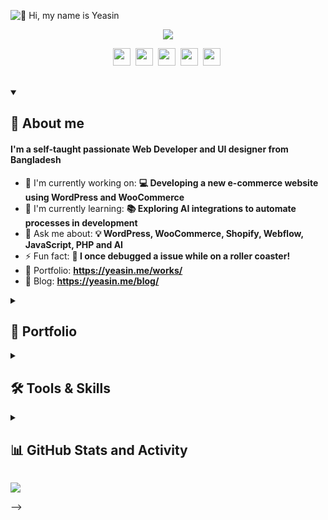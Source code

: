 ![👋 Hi, my name is Yeasin](https://user-images.githubusercontent.com/10498744/210012254-234538ff-d198-48aa-8964-37e6fd45d227.gif)
<p align="center">
  <!-- Typing SVG by DenverCoder1 - https://github.com/DenverCoder1/readme-typing-svg -->
  <a href="https://github.com/DenverCoder1/readme-typing-svg">
    <img src="https://readme-typing-svg.demolab.com/?lines=Web%20and%20app%20developer;Experienced%20UI%2FUX%20Designer;10%2B%20years%20of%20coding%20experience;Always%20learning%20new%20things&font=Montserrat&font-weight=700&center=true&width=560&height=50&color=f75c7e&vCenter=true&pause=900&size=26" /></a>
</p>

<!-- Social icons section -->
<p align="center">
  <a href="https://www.linkedin.com/in/myeasinhossain" target="_blank"><img src="https://img.shields.io/badge/LinkedIn-0077B5?style=flat&logo=linkedin&logoColor=white" height="28" style="margin-right: 4px"></a>
  <a href="https://twitter.com/meetyeasin" target="_blank"><img src="https://img.shields.io/badge/Twitter-000000?style=flat&logo=X&logoColor=white" height="28" style="margin-right: 4px"></a>
  <a href="https://www.youtube.com/@TheYeasinHossain?sub_confirmation=1" target="_blank"><img src="https://img.shields.io/badge/YouTube-FF0000?style=flat&logo=youtube&logoColor=white" height="28" style="margin-right: 4px"></a>
  <a href="https://www.pinterest.com/yeasinhossain" target="_blank"><img src="https://img.shields.io/badge/Pinterest-%23E60023.svg?style=flat&&logo=Pinterest&logoColor=white" height="28" style="margin-right: 4px"></a>
  <a href="https://dribbble.com/yeasinhossain" target="_blank"><img src="https://img.shields.io/badge/Dribbble-EA4C89?style=flat&logo=dribbble&logoColor=white" height="28" style="margin-right: 4px"></a>
</p>
<br/>


<details open> 
  <summary><h2>🚀 About me</h2></summary>
  <h4> I'm a self-taught passionate Web Developer and UI designer from Bangladesh</h4>

  - 💼 I'm currently working on: **💻 Developing a new e-commerce website using WordPress and WooCommerce**
  - 🌱 I'm currently learning: **📚 Exploring AI integrations to automate processes in development**
  - 💬 Ask me about: **💡 WordPress, WooCommerce, Shopify, Webflow, JavaScript, PHP and AI**
  - ⚡ Fun fact: **🎢 I once debugged a issue while on a roller coaster!**
  - 📂 Portfolio: **<a href="https://yeasin.me/works/" target="_blank">https://yeasin.me/works/</a>**
  - 📝 Blog: **<a href="https://yeasin.me/blog/" target="_blank">https://yeasin.me/blog/</a>**
</details>


<details> 
  <summary><h2>📂 Portfolio</h2></summary>
  <a href="https://yeasin.me/works/" title="Portfolio of Yeasin Hossain"><img src="https://yeasin.me/wp-content/uploads/2024/10/FeaturedWorks.webp"></a>
  <p align="center"><a href="https://yeasin.me/works/" title="Portfolio of Yeasin Hossain">Checkout recent works of me & my team →</a></p>
</details>


<details> 
  <summary><h2>🛠️ Tools & Skills</h2></summary>
  <table style="width: 100%; border: 0px solid white;"><tr><td style="text-align: center; border: 0px; padding: 12px;"><img src="https://skillicons.dev/icons?i=php" height="32" alt="PHP"/></td><td style="text-align: center; border: 0px; padding: 12px;"><img src="https://skillicons.dev/icons?i=javascript" height="32" alt="JavaScript"/></td><td style="text-align: center; border: 0px; padding: 12px;"><img src="https://skillicons.dev/icons?i=jquery" height="32" alt="JQuery"/></td><td style="text-align: center; border: 0px; padding: 12px;"><img src="https://skillicons.dev/icons?i=bootstrap" height="32" alt="Bootstrap"/></td><td style="text-align: center; border: 0px; padding: 12px;"><img src="https://skillicons.dev/icons?i=tailwind" height="32" alt="Tailwind CSS"/></td><td style="text-align: center; border: 0px; padding: 12px;"><img src="https://skillicons.dev/icons?i=react" height="32" alt="React"/></td><td style="text-align: center; border: 0px; padding: 12px;"><img src="https://skillicons.dev/icons?i=redux" height="32" alt="Redux"/></td><td style="text-align: center; border: 0px; padding: 12px;"><img src="https://skillicons.dev/icons?i=laravel" height="32" alt="Laravel"/></td><td style="text-align: center; border: 0px; padding: 12px;"><img src="https://skillicons.dev/icons?i=mysql" height="32" alt="MySQL"/></td><td style="text-align: center; border: 0px; padding: 12px;"><img src="https://skillicons.dev/icons?i=vscode" height="32" alt="VSCode"/></td><td style="text-align: center; border: 0px; padding: 12px;"><img src="https://skillicons.dev/icons?i=sublime" height="32" alt="Sublime Text"/></td><td style="text-align: center; border: 0px; padding: 12px;"><img src="https://skillicons.dev/icons?i=flutter" height="32" alt="Flutter"/></td></tr><tr><td style="text-align: center; border: 0px; padding: 12px;"><img src="https://skillicons.dev/icons?i=firebase" height="32" alt="Firebase"/></td><td style="text-align: center; border: 0px; padding: 12px;"><img src="https://skillicons.dev/icons?i=figma" height="32" alt="Figma"/></td><td style="text-align: center; border: 0px; padding: 12px;"><img src="https://skillicons.dev/icons?i=xd" height="32" alt="Adobe XD"/></td><td style="text-align: center; border: 0px; padding: 12px;"><img src="https://cdn.jsdelivr.net/gh/devicons/devicon@latest/icons/illustrator/illustrator-plain.svg" height="32" alt="Illustrator"/></td><td style="text-align: center; border: 0px; padding: 12px;"><img src="https://cdn.jsdelivr.net/gh/devicons/devicon@latest/icons/photoshop/photoshop-original.svg" height="32" alt="Photoshop"/></td></table>
</details>


<details> 
  <summary><h2>📊 GitHub Stats and Activity</h2></summary>
  <a href="https://github.com/anuraghazra/github-readme-stats"><img align="center" src="https://github-readme-stats.vercel.app/api?username=yeasinhossain&show_icons=true&include_all_commits=true&theme=buefy&hide_border=false" alt="Anurag's github stats" /> | <a href="https://github.com/anuraghazra/github-readme-stats"><img align="center" src="https://github-readme-stats.vercel.app/api/top-langs/?username=yeasinhossain&layout=compact&theme=buefy&hide_border=false" /></a>
<p>Note: Top languages is only a metric of the languages my public code consists of and doesn't reflect experience or skill level.</p>
</details>

<!-- <details> 
  <summary><h2>📺 Latest YouTube Videos</h2></summary>

  <!-- YouTube Cards - https://github.com/DenverCoder1/github-readme-youtube-cards -->

  <!-- prettier-ignore-start -->
<!-- BEGIN YOUTUBE-CARDS -->
<!-- <a href="https://www.youtube.com/watch?v=1lXaKEy97qE"><img src="https://ytcards.demolab.com/?id=1lXaKEy97qE&title=GitHub+Star+Swag+Unboxing+and+Giveaways&lang=en&timestamp=1696868769&background_color=%230d1117&title_color=%23ffffff&stats_color=%23dedede&max_title_lines=2&width=250&border_radius=5&duration=172" alt="GitHub Star Swag Unboxing and Giveaways" title="GitHub Star Swag Unboxing and Giveaways"></a>
<a href="https://www.youtube.com/watch?v=maoXtlb8t44"><img src="https://ytcards.demolab.com/?id=maoXtlb8t44&title=How+To+Self-Host+GitHub+Readme+Streak+Stats+on+Vercel&lang=en&timestamp=1693523015&background_color=%230d1117&title_color=%23ffffff&stats_color=%23dedede&max_title_lines=2&width=250&border_radius=5&duration=257" alt="How To Self-Host GitHub Readme Streak Stats on Vercel" title="How To Self-Host GitHub Readme Streak Stats on Vercel"></a>
<a href="https://www.youtube.com/watch?v=6u9BrDaSHJc"><img src="https://ytcards.demolab.com/?id=6u9BrDaSHJc&title=Automatically+Deploy+to+Fly.io+with+GitHub+Actions&lang=en&timestamp=1661864404&background_color=%230d1117&title_color=%23ffffff&stats_color=%23dedede&max_title_lines=2&width=250&border_radius=5&duration=312" alt="Automatically Deploy to Fly.io with GitHub Actions" title="Automatically Deploy to Fly.io with GitHub Actions"></a>
<a href="https://www.youtube.com/watch?v=J7Fm7MdZn_E"><img src="https://ytcards.demolab.com/?id=J7Fm7MdZn_E&title=Hosting+a+Python+Discord+Bot+for+Free+with+Fly.io&lang=en&timestamp=1661708747&background_color=%230d1117&title_color=%23ffffff&stats_color=%23dedede&max_title_lines=2&width=250&border_radius=5&duration=403" alt="Hosting a Python Discord Bot for Free with Fly.io" title="Hosting a Python Discord Bot for Free with Fly.io"></a>
<a href="https://www.youtube.com/watch?v=0p_eQGKFY3I"><img src="https://ytcards.demolab.com/?id=0p_eQGKFY3I&title=Making+a+Wordle+Clone+Discord+Bot+with+Python+%28Nextcord%29&lang=en&timestamp=1643900217&background_color=%230d1117&title_color=%23ffffff&stats_color=%23dedede&max_title_lines=2&width=250&border_radius=5&duration=2115" alt="Making a Wordle Clone Discord Bot with Python (Nextcord)" title="Making a Wordle Clone Discord Bot with Python (Nextcord)"></a>
<a href="https://www.youtube.com/watch?v=Mt_Bsj6K9Lw"><img src="https://ytcards.demolab.com/?id=Mt_Bsj6K9Lw&title=Run+Open+Source+Code+in+Seconds+with+GitPod&lang=en&timestamp=1642108413&background_color=%230d1117&title_color=%23ffffff&stats_color=%23dedede&max_title_lines=2&width=250&border_radius=5&duration=578" alt="Run Open Source Code in Seconds with GitPod" title="Run Open Source Code in Seconds with GitPod"></a> -->
<!-- END YOUTUBE-CARDS -->
  <!-- prettier-ignore-end -->
  
  <a href="https://www.youtube.com/@TheYeasinHossain?sub_confirmation=1"><img src="https://custom-icon-badges.demolab.com/badge/-Subscribe-red?style=for-the-badge&logo=video&logoColor=white"/></a>
  
</details> -->
